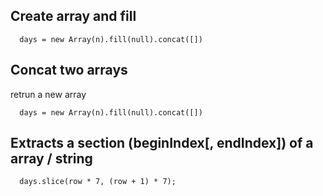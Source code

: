 ## Create array and fill
```
  days = new Array(n).fill(null).concat([])
```


## Concat two arrays
retrun a new array
```
  days = new Array(n).fill(null).concat([])
```

## Extracts a section (beginIndex[, endIndex]) of a array / string
```
  days.slice(row * 7, (row + 1) * 7);
```